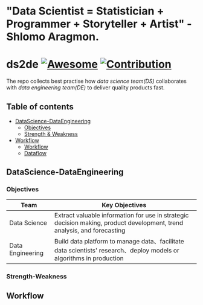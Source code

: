 # "Data Scientist = Statistician + Programmer + Storyteller + Artist" - Shlomo Aragmon.

# ds2de [![Awesome](https://cdn.rawgit.com/sindresorhus/awesome/d7305f38d29fed78fa85652e3a63e154dd8e8829/media/badge.svg)](https://github.com/sindresorhus/awesome) [![Contribution](https://img.shields.io/badge/contributions-welcome-brightgreen.svg?style=flat)](https://github.com/liukelinlin/ds2de)
The repo collects best practise how _data science team(DS)_ collaborates with _data engineering team(DE)_ to deliver quality products fast.

## Table of contents

* [DataScience-DataEngineering](#DataScience-DataEngineering)
  * [Objectives](#Objectives)
  * [Strength & Weakness](#Strength-Weakness)
* [Workflow](#Workflow)
  * [Workflow](Workflow)
  * [Dataflow](Dataflow)

## DataScience-DataEngineering

### Objectives

| Team| Key Objectives |
|----|----|
| Data Science | Extract valuable information for use in strategic decision making, product development, trend analysis, and forecasting |
| Data Engineering | Build data platform to manage data、facilitate data scientists' research、deploy models or algorithms in production |

### Strength-Weakness

## Workflow
